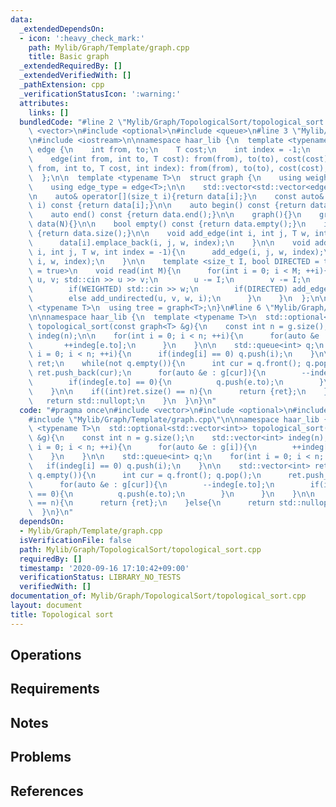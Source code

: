 ```yaml
---
data:
  _extendedDependsOn:
  - icon: ':heavy_check_mark:'
    path: Mylib/Graph/Template/graph.cpp
    title: Basic graph
  _extendedRequiredBy: []
  _extendedVerifiedWith: []
  _pathExtension: cpp
  _verificationStatusIcon: ':warning:'
  attributes:
    links: []
  bundledCode: "#line 2 \"Mylib/Graph/TopologicalSort/topological_sort.cpp\"\n#include\
    \ <vector>\n#include <optional>\n#include <queue>\n#line 3 \"Mylib/Graph/Template/graph.cpp\"\
    \n#include <iostream>\n\nnamespace haar_lib {\n  template <typename T>\n  struct\
    \ edge {\n    int from, to;\n    T cost;\n    int index = -1;\n    edge(){}\n\
    \    edge(int from, int to, T cost): from(from), to(to), cost(cost){}\n    edge(int\
    \ from, int to, T cost, int index): from(from), to(to), cost(cost), index(index){}\n\
    \  };\n\n  template <typename T>\n  struct graph {\n    using weight_type = T;\n\
    \    using edge_type = edge<T>;\n\n    std::vector<std::vector<edge<T>>> data;\n\
    \n    auto& operator[](size_t i){return data[i];}\n    const auto& operator[](size_t\
    \ i) const {return data[i];}\n\n    auto begin() const {return data.begin();}\n\
    \    auto end() const {return data.end();}\n\n    graph(){}\n    graph(int N):\
    \ data(N){}\n\n    bool empty() const {return data.empty();}\n    int size() const\
    \ {return data.size();}\n\n    void add_edge(int i, int j, T w, int index = -1){\n\
    \      data[i].emplace_back(i, j, w, index);\n    }\n\n    void add_undirected(int\
    \ i, int j, T w, int index = -1){\n      add_edge(i, j, w, index);\n      add_edge(j,\
    \ i, w, index);\n    }\n\n    template <size_t I, bool DIRECTED = true, bool WEIGHTED\
    \ = true>\n    void read(int M){\n      for(int i = 0; i < M; ++i){\n        int\
    \ u, v; std::cin >> u >> v;\n        u -= I;\n        v -= I;\n        T w = 1;\n\
    \        if(WEIGHTED) std::cin >> w;\n        if(DIRECTED) add_edge(u, v, w, i);\n\
    \        else add_undirected(u, v, w, i);\n      }\n    }\n  };\n\n  template\
    \ <typename T>\n  using tree = graph<T>;\n}\n#line 6 \"Mylib/Graph/TopologicalSort/topological_sort.cpp\"\
    \n\nnamespace haar_lib {\n  template <typename T>\n  std::optional<std::vector<int>>\
    \ topological_sort(const graph<T> &g){\n    const int n = g.size();\n    std::vector<int>\
    \ indeg(n);\n\n    for(int i = 0; i < n; ++i){\n      for(auto &e : g[i]){\n \
    \       ++indeg[e.to];\n      }\n    }\n\n    std::queue<int> q;\n    for(int\
    \ i = 0; i < n; ++i){\n      if(indeg[i] == 0) q.push(i);\n    }\n\n    std::vector<int>\
    \ ret;\n    while(not q.empty()){\n      int cur = q.front(); q.pop();\n     \
    \ ret.push_back(cur);\n      for(auto &e : g[cur]){\n        --indeg[e.to];\n\
    \        if(indeg[e.to] == 0){\n          q.push(e.to);\n        }\n      }\n\
    \    }\n\n    if((int)ret.size() == n){\n      return {ret};\n    }else{\n   \
    \   return std::nullopt;\n    }\n  }\n}\n"
  code: "#pragma once\n#include <vector>\n#include <optional>\n#include <queue>\n\
    #include \"Mylib/Graph/Template/graph.cpp\"\n\nnamespace haar_lib {\n  template\
    \ <typename T>\n  std::optional<std::vector<int>> topological_sort(const graph<T>\
    \ &g){\n    const int n = g.size();\n    std::vector<int> indeg(n);\n\n    for(int\
    \ i = 0; i < n; ++i){\n      for(auto &e : g[i]){\n        ++indeg[e.to];\n  \
    \    }\n    }\n\n    std::queue<int> q;\n    for(int i = 0; i < n; ++i){\n   \
    \   if(indeg[i] == 0) q.push(i);\n    }\n\n    std::vector<int> ret;\n    while(not\
    \ q.empty()){\n      int cur = q.front(); q.pop();\n      ret.push_back(cur);\n\
    \      for(auto &e : g[cur]){\n        --indeg[e.to];\n        if(indeg[e.to]\
    \ == 0){\n          q.push(e.to);\n        }\n      }\n    }\n\n    if((int)ret.size()\
    \ == n){\n      return {ret};\n    }else{\n      return std::nullopt;\n    }\n\
    \  }\n}\n"
  dependsOn:
  - Mylib/Graph/Template/graph.cpp
  isVerificationFile: false
  path: Mylib/Graph/TopologicalSort/topological_sort.cpp
  requiredBy: []
  timestamp: '2020-09-16 17:10:42+09:00'
  verificationStatus: LIBRARY_NO_TESTS
  verifiedWith: []
documentation_of: Mylib/Graph/TopologicalSort/topological_sort.cpp
layout: document
title: Topological sort
---
```


## Operations

## Requirements

## Notes

## Problems

## References
